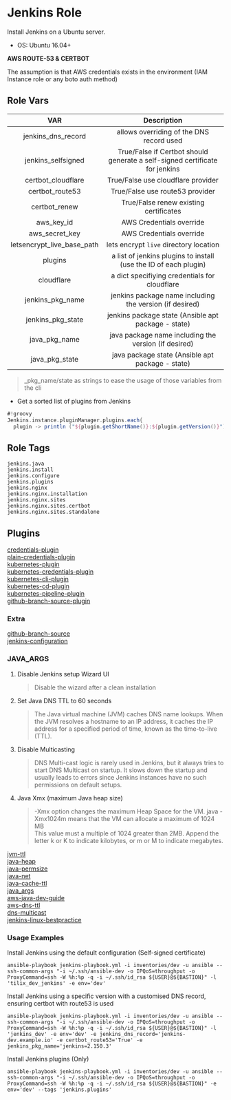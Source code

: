# Jenkins Role

Install Jenkins on a Ubuntu server.  

* OS: Ubuntu 16.04+  

**AWS ROUTE-53 & CERTBOT**

The assumption is that AWS credentials exists in the environment (IAM Instance role or any boto auth method)

## Role Vars

| VAR | Description |
|:---:|:-----------:|
|jenkins_dns_record|allows overriding of the DNS record used|
|jenkins_selfsigned|True/False if Certbot should generate a self-signed certificate for jenkins|
|certbot_cloudflare|True/False use cloudflare provider|
|certbot_route53|True/False use route53 provider|
|certbot_renew|True/False renew existing certificates|
|aws_key_id|AWS Credentials override|
|aws_secret_key|AWS Credentials override|
|letsencrypt_live_base_path|lets encrypt `live` directory location|
|plugins|a list of jenkins plugins to install (use the ID of each plugin)|
|cloudflare|a dict specifiying credentials for cloudflare|
|jenkins_pkg_name|jenkins package name including the version (if desired)|
|jenkins_pkg_state|jenkins package state (Ansible apt package - state)|
|java_pkg_name|java package name including the version (if desired)|
|java_pkg_state|java package state (Ansible apt package - state)|

>_pkg_name/state as strings to ease the usage of those variables from the cli

* Get a sorted list of plugins from Jenkins

```groovy
#!groovy
Jenkins.instance.pluginManager.plugins.each{
  plugin -> println ("${plugin.getShortName()}:${plugin.getVersion()}") }
```

## Role Tags

```text
jenkins.java
jenkins.install
jenkins.configure
jenkins.plugins
jenkins.nginx
jenkins.nginx.installation
jenkins.nginx.sites
jenkins.nginx.sites.certbot
jenkins.nginx.sites.standalone
```

## Plugins

[credentials-plugin](https://github.com/jenkinsci/credentials-plugin/blob/master/README.md)  
[plain-credentials-plugin](https://github.com/jenkinsci/plain-credentials-plugin/blob/master/README.md)  
[kubernetes-plugin](https://github.com/jenkinsci/kubernetes-plugin/blob/master/README.md)  
[kubernetes-credentials-plugin](https://github.com/jenkinsci/kubernetes-credentials-plugin/blob/master/README.md)  
[kubernetes-cli-plugin](https://github.com/jenkinsci/kubernetes-cli-plugin/blob/master/README.md)  
[kubernetes-cd-plugin](https://github.com/jenkinsci/kubernetes-cd-plugin/blob/dev/README.md)  
[kubernetes-pipeline-plugin](https://github.com/jenkinsci/kubernetes-pipeline-plugin/blob/master/readme.md)  
[github-branch-source-plugin](https://github.com/jenkinsci/github-branch-source-plugin)  

### Extra

[github-branch-source](https://go.cloudbees.com/docs/plugins/github-branch-source/)  
[jenkins-configuration](https://github.com/edx/jenkins-configuration)  

### JAVA_ARGS

1. Disable Jenkins setup Wizard UI  
    >Disable the wizard after a clean installation  
2. Set Java DNS TTL to 60 seconds  
    >The Java virtual machine (JVM) caches DNS name lookups. When the JVM resolves a hostname to an IP address, it caches the IP address for a specified period of time, known as the time-to-live (TTL).  
3. Disable Multicasting  
    >DNS Multi-cast logic is rarely used in Jenkins, but it always tries to start DNS Multicast on startup. It slows down the startup and usually leads to errors since Jenkins instances have no such permissions on default setups.  
4. Java Xmx (maximum Java heap size)  
    >-Xmx option changes the maximum Heap Space for the VM. java -Xmx1024m means that the VM can allocate a maximum of 1024 MB  
    >This value must a multiple of 1024 greater than 2MB. Append the letter k or K to indicate kilobytes, or m or M to indicate megabytes.  

[jvm-ttl](http://docs.aws.amazon.com/sdk-for-java/v1/developer-guide/java-dg-jvm-ttl.html)  
[java-heap](https://support.cloudbees.com/hc/en-us/articles/204859670-Java-Heap-settings-best-practice)  
[java-permsize](https://support.cloudbees.com/hc/en-us/articles/204264000-Why-do-I-receive-java-lang-OutOfMemoryError-PermGen-space)  
[java-net](http://docs.oracle.com/javase/7/docs/technotes/guides/net/properties.html)  
[java-cache-ttl](https://stackoverflow.com/questions/29579589/whats-the-recommended-way-to-set-networkaddress-cache-ttl-in-elastic-beanstalk)  
[java_args](https://support.cloudbees.com/hc/en-us/articles/209715698-How-to-add-Java-arguments-to-Jenkins-)  
[aws-java-dev-guide](https://docs.aws.amazon.com/sdk-for-java/v2/developer-guide/welcome.html)  
[aws-dns-ttl](https://aws.amazon.com/articles/4035)  
[dns-multicast](https://issues.jenkins-ci.org/browse/JENKINS-50816)  
[jenkins-linux-bestpractice](https://support.cloudbees.com/hc/en-us/articles/115000486312-CJP-Performance-Best-Practices-for-Linux)

### Usage Examples

Install Jenkins using the default configuration (Self-signed certificate)

```shell
ansible-playbook jenkins-playbook.yml -i inventories/dev -u ansible --ssh-common-args "-i ~/.ssh/ansible-dev -o IPQoS=throughput -o ProxyCommand=ssh -W %h:%p -q -i ~/.ssh/id_rsa ${USER}@${BASTION}" -l 'tilix_dev_jenkins' -e env='dev'
```

Install Jenkins using a specific version with a customised DNS record, ensuring certbot with route53 is used

```shell
ansible-playbook jenkins-playbook.yml -i inventories/dev -u ansible --ssh-common-args "-i ~/.ssh/ansible-dev -o IPQoS=throughput -o ProxyCommand=ssh -W %h:%p -q -i ~/.ssh/id_rsa ${USER}@${BASTION}" -l 'jenkins_dev' -e env='dev' -e jenkins_dns_record='jenkins-dev.example.io' -e certbot_route53='True' -e jenkins_pkg_name='jenkins=2.150.3'
```

Install Jenkins plugins (Only)

```shell
ansible-playbook jenkins-playbook.yml -i inventories/dev -u ansible --ssh-common-args "-i ~/.ssh/ansible-dev -o IPQoS=throughput -o ProxyCommand=ssh -W %h:%p -q -i ~/.ssh/id_rsa ${USER}@${BASTION}" -e env='dev' --tags 'jenkins.plugins'
```
